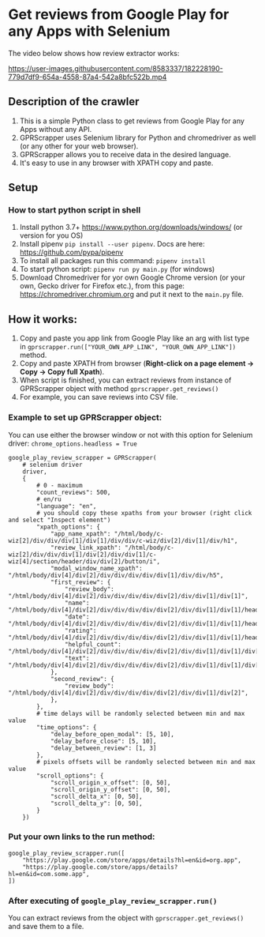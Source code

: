# Get reviews from Google Play for any Apps with Selenium

The video below shows how review extractor works:

https://user-images.githubusercontent.com/8583337/182228190-779d7df9-654a-4558-87a4-542a8bfc522b.mp4


## Description of the crawler

1. This is a simple Python class to get reviews from Google Play for any Apps without any API.
2. GPRScrapper uses Selenium library for Python and chromedriver as well (or any other for your web browser).
3. GPRScrapper allows you to receive data in the desired language.
4. It's easy to use in any browser with XPATH copy and paste.

## Setup

### How to start python script in shell

1. Install python 3.7+ https://www.python.org/downloads/windows/ (or version for you OS)
2. Install pipenv `pip install --user pipenv`. Docs are here: https://github.com/pypa/pipenv
3. To install all packages run this command: `pipenv install`
4. To start python script: `pipenv run py main.py` (for windows)
5. Download Chromedriver for yor own Google Chrome version (or your own, Gecko driver for Firefox etc.), from this page:
https://chromedriver.chromium.org and put it next to the `main.py` file.

## How it works:

1. Copy and paste you app link from Google Play like an arg with list type in `gprscrapper.run(["YOUR_OWN_APP_LINK", "YOUR_OWN_APP_LINK"])` method.
2. Copy and paste XPATH from browser (**Right-click on a page element -> Copy -> Copy full Xpath**).
3. When script is finished, you can extract reviews from instance of GPRScrapper object with method `gprscrapper.get_reviews()` 
4. For example, you can save reviews into CSV file. 

### Example to set up GPRScrapper object:

You can use either the browser window or not with this option for Selenium driver:
`chrome_options.headless = True`

    google_play_review_scrapper = GPRScrapper(
        # selenium driver
        driver,
        {
            # 0 - maximum
            "count_reviews": 500,
            # en/ru
            "language": "en",
            # you should copy these xpaths from your browser (right click and select "Inspect element")
            "xpath_options": {
                "app_name_xpath": "/html/body/c-wiz[2]/div/div/div[1]/div[1]/div/div/c-wiz/div[2]/div[1]/div/h1",
                "review_link_xpath": "/html/body/c-wiz[2]/div/div/div[1]/div[2]/div/div[1]/c-wiz[4]/section/header/div/div[2]/button/i",
                "modal_window_name_xpath": "/html/body/div[4]/div[2]/div/div/div/div/div[1]/div/div/h5",
                "first_review": {
                    "review_body": "/html/body/div[4]/div[2]/div/div/div/div/div[2]/div/div[1]/div[1]",
                    "name": "/html/body/div[4]/div[2]/div/div/div/div/div[2]/div/div[1]/div[1]/header/div[1]/div[1]/div",
                    "date": "/html/body/div[4]/div[2]/div/div/div/div/div[2]/div/div[1]/div[1]/header/div[2]/span",
                    "rating": "/html/body/div[4]/div[2]/div/div/div/div/div[2]/div/div[1]/div[1]/header/div[2]/div",
                    "helpful_count": "/html/body/div[4]/div[2]/div/div/div/div/div[2]/div/div[1]/div[1]/div[2]/div",
                    "text": "/html/body/div[4]/div[2]/div/div/div/div/div[2]/div/div[1]/div[1]/div[1]",
                },
                "second_review": {
                    "review_body": "/html/body/div[4]/div[2]/div/div/div/div/div[2]/div/div[1]/div[2]",
                },
            },
            # time delays will be randomly selected between min and max value
            "time_options": {
                "delay_before_open_modal": [5, 10],
                "delay_before_close": [5, 10],
                "delay_between_review": [1, 3]
            },
            # pixels offsets will be randomly selected between min and max value
            "scroll_options": {
                "scroll_origin_x_offset": [0, 50],
                "scroll_origin_y_offset": [0, 50],
                "scroll_delta_x": [0, 50],
                "scroll_delta_y": [0, 50],
            }
        })

###  Put your own links to the run method:
    google_play_review_scrapper.run([
        "https://play.google.com/store/apps/details?hl=en&id=org.app",
        "https://play.google.com/store/apps/details?hl=en&id=com.some.app",
    ])

### After executing of `google_play_review_scrapper.run()` 
You can extract reviews from the object with `gprscrapper.get_reviews()` and save them to a file.
